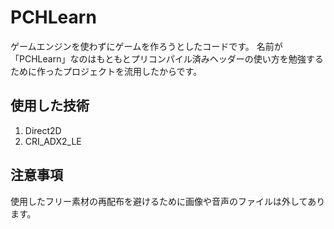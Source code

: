 # PCHLearn
ゲームエンジンを使わずにゲームを作ろうとしたコードです。
名前が「PCHLearn」なのはもともとプリコンパイル済みヘッダーの使い方を勉強するために作ったプロジェクトを流用したからです。

## 使用した技術
1. Direct2D
2. CRI_ADX2_LE

## 注意事項
使用したフリー素材の再配布を避けるために画像や音声のファイルは外してあります。
